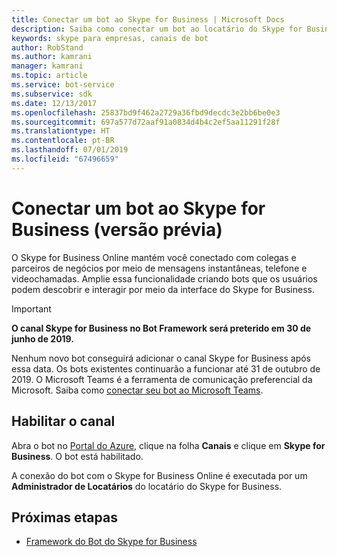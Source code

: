 ```yaml
---
title: Conectar um bot ao Skype for Business | Microsoft Docs
description: Saiba como conectar um bot ao locatário do Skype for Business.
keywords: skype para empresas, canais de bot
author: RobStand
ms.author: kamrani
manager: kamrani
ms.topic: article
ms.service: bot-service
ms.subservice: sdk
ms.date: 12/13/2017
ms.openlocfilehash: 25837bd9f462a2729a36fbd9decdc3e2bb6be0e3
ms.sourcegitcommit: 697a577d72aaf91a0834d4b4c2ef5aa11291f28f
ms.translationtype: HT
ms.contentlocale: pt-BR
ms.lasthandoff: 07/01/2019
ms.locfileid: "67496659"
---
```

# <a name="connect-a-bot-to-skype-for-business-preview"></a>Conectar um bot ao Skype for Business (versão prévia)

O Skype for Business Online mantém você conectado com colegas e parceiros de negócios por meio de mensagens instantâneas, telefone e videochamadas. Amplie essa funcionalidade criando bots que os usuários podem descobrir e interagir por meio da interface do Skype for Business.

> [!IMPORTANT]
> **O canal Skype for Business no Bot Framework será preterido em 30 de junho de 2019.**
> 
> Nenhum novo bot conseguirá adicionar o canal Skype for Business após essa data.  Os bots existentes continuarão a funcionar até 31 de outubro de 2019. O Microsoft Teams é a ferramenta de comunicação preferencial da Microsoft.  Saiba como [conectar seu bot ao Microsoft Teams](https://msdn.microsoft.com/microsoft-teams/bots).

## <a name="enable-the-channel"></a>Habilitar o canal

Abra o bot no [Portal do Azure](https://portal.azure.com/), clique na folha **Canais** e clique em **Skype for Business**. O bot está habilitado. 

A conexão do bot com o Skype for Business Online é executada por um **Administrador de Locatários** do locatário do Skype for Business.

## <a name="next-steps"></a>Próximas etapas
* [Framework do Bot do Skype for Business](https://msdn.microsoft.com/skype/Skype-For-Business-Bot-Framework/docs/overview)







